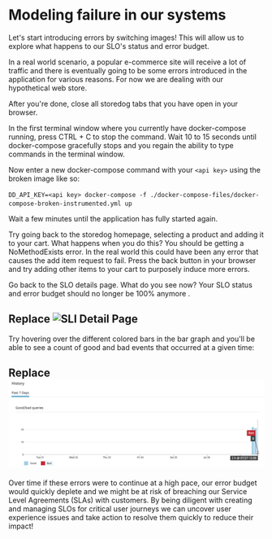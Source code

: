 # Modeling failure in our systems

Let's start introducing errors by switching images! This will allow us to explore what happens to our SLO's status and error budget. 
 
In a real world scenario, a popular e-commerce site will receive a lot of traffic and there is eventually going to be some errors introduced in the application for various reasons. For now we are dealing with our hypothetical web store. 

After you're done, close all storedog tabs that you have open in your browser.
 
In the first terminal window where you currently have docker-compose running, press CTRL + C to stop the command. Wait 10 to 15 seconds until docker-compose gracefully stops and you regain the ability to type commands in the terminal window.

Now enter a new docker-compose command with your `<api key>` using the broken image like so:

`DD_API_KEY=<api key> docker-compose -f ./docker-compose-files/docker-compose-broken-instrumented.yml up`

Wait a few minutes until the application has fully started again.
 
Try going back to the storedog homepage, selecting a product and adding it to your cart. What happens when you do this? You should be getting a NoMethodExists error. In the real world this could have been any error that causes the add item request to fail. Press the back button in your browser and try adding other items to your cart to purposely induce more errors.
 
Go back to the SLO details page. What do you see now? Your SLO status and error budget should no longer be 100% anymore .

## Replace ![SLI Detail Page](../assets/detail-page-errors.png)
 
Try hovering over the different colored bars in the bar graph and you'll be able to see a count of good and bad events that occurred at a given time: 

## Replace ![Bar Graph](../assets/graph-errors.png)

Over time if these errors were to continue at a high pace, our error budget would quickly deplete and we might be at risk of breaching our Service Level Agreements (SLAs) with customers. By being diligent with creating and managing SLOs for critical user journeys we can uncover user experience issues and take action to resolve them quickly to reduce their impact!
